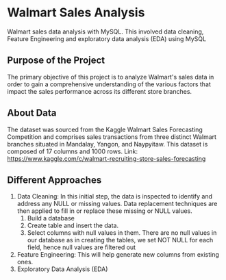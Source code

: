 # Walmart Sales Analysis
Walmart sales data analysis with MySQL. This involved data cleaning, Feature Engineering and exploratory data analysis (EDA) using MySQL
## Purpose of the Project
The primary objective of this project is to analyze Walmart's sales data in order to gain a comprehensive understanding of the various factors that impact the sales performance across its different store branches.
## About Data
The dataset was sourced from the Kaggle Walmart Sales Forecasting Competition and comprises sales transactions from three distinct Walmart branches situated in Mandalay, Yangon, and Naypyitaw. This dataset is composed of 17 columns and 1000 rows.
Link: https://www.kaggle.com/c/walmart-recruiting-store-sales-forecasting
## Different Approaches
1. Data Cleaning: In this initial step, the data is inspected to identify and address any NULL or missing values. Data replacement techniques are then applied to fill in or replace these missing or NULL values.
   1. Build a database
   2. Create table and insert the data.
   3. Select columns with null values in them. There are no null values in our database as in creating the tables, we set NOT NULL for each field, hence null values are filtered out
2. Feature Engineering: This will help generate new columns from existing ones.
3. Exploratory Data Analysis (EDA)

